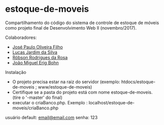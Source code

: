 # estoque-de-moveis
Compartilhamento do código do sistema de controle de estoque de móveis como projeto final de Desenvolvimento Web II (novembro/2017).

Colaboradores: 
- [José Paulo Oliveira Filho](https://github.com/agharium/)
- [Lucas Jardim da Silva](https://github.com/lucasjardi/)
- [Róbson Rodrigues da Rosa](https://github.com/RobsonRR95/)
- [João Miguel Erig Bohn](https://github.com/oaojmiguel/)

Instalação

- O projeto precisa estar na raiz do servidor (exemplo: htdocs/estoque-de-moveis ; www/estoque-de-moveis)
- Certifique se a pasta do projeto está com nome estoque-de-moveis. (tire o '-master' do final)
- executar o criaBanco.php. Exemplo : localhost/estoque-de-moveis/criaBanco.php

usuário default: 
email@email.com
senha: 123
